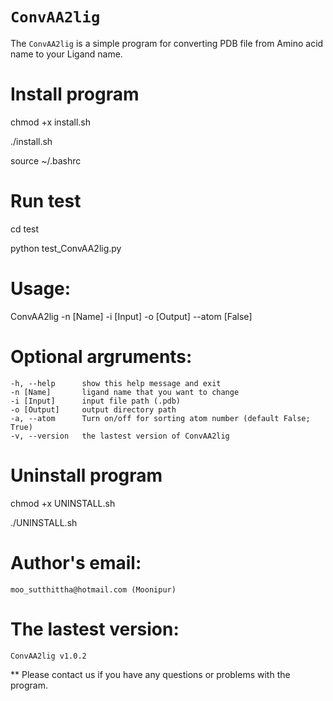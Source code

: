 # `ConvAA2lig`

The `ConvAA2lig` is a simple program for converting PDB file from Amino acid name to your Ligand name.

# Install program
chmod +x install.sh

./install.sh

source ~/.bashrc

# Run test
cd test

python test_ConvAA2lig.py

# Usage: 
ConvAA2lig -n [Name] -i [Input] -o [Output] --atom [False]

# Optional argruments:
    -h, --help      show this help message and exit
    -n [Name]       ligand name that you want to change
    -i [Input]      input file path (.pdb)
    -o [Output]     output directory path
    -a, --atom      Turn on/off for sorting atom number (default False; True)
    -v, --version   the lastest version of ConvAA2lig
    
# Uninstall program
chmod +x UNINSTALL.sh

./UNINSTALL.sh
    
# Author's email:
    moo_sutthittha@hotmail.com (Moonipur)

# The lastest version:
    ConvAA2lig v1.0.2    

** Please contact us if you have any questions or problems with the program.
